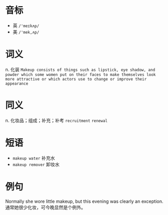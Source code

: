 # 音标

- 英 `/'meɪkʌp/`
- 美 `/'mek,ʌp/`

# 词义

n. 化装
`Makeup consists of things such as lipstick, eye shadow, and powder which some women put on their faces to make themselves look more attractive or which actors use to change or improve their appearance`

# 同义

n. 化妆品；组成；补充；补考
`recruitment` `renewal`

# 短语

- `makeup water` 补充水
- `makeup remover` 卸妆水

# 例句

Normally she wore little makeup, but this evening was clearly an exception.
通常她很少化妆，可今晚显然是个例外。


